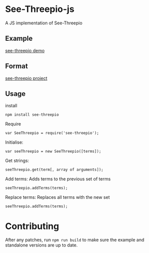 # See-Threepio-js

A JS implementation of See-Threepio

## Example

[see-threepio demo](http://see-threepio.github.io/see-threepio-js)

## Format

[see-threepio project](https://github.com/see-threepio/see-threepio)

## Usage

install

    npm install see-threepio

Require

    var SeeThreepio = require('see-threepio');

Initialise:

    var seeThreepio = new SeeThreepio([terms]);

Get strings:

    seeThreepio.get(term[, array of arguments]);

Add terms: Adds terms to the previous set of terms

    seeThreepio.addTerms(terms);

Replace terms: Replaces all terms with the new set

    seeThreepio.addTerms(terms);

# Contributing

After any patches, run ```npm run build``` to make sure the example and standalone versions are up to date.
